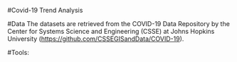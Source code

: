 #Covid-19 Trend Analysis

#Data
The datasets are retrieved from the COVID-19 Data Repository by the Center for Systems Science and Engineering (CSSE) at Johns Hopkins University (https://github.com/CSSEGISandData/COVID-19).

#Tools: 

